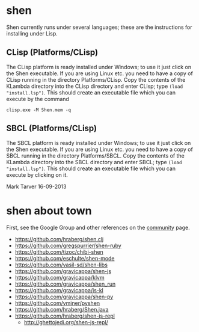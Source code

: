 # shen #

Shen currently runs under several languages; these are the instructions for installing under Lisp.

## CLisp (Platforms/CLisp) ##

The CLisp platform is ready installed under Windows; to use it just click on the Shen executable.  If you are using Linux etc. you need to have a copy of CLisp running in the directory Platforms/CLisp.  Copy the contents of the KLambda directory into the CLisp directory and enter CLisp; type `(load "install.lsp")`.  This should create an executable file which you can execute by the command

    clisp.exe -M Shen.mem -q

## SBCL (Platforms/CLisp) ##

The SBCL platform is ready installed under Windows; to use it just click on the Shen executable.  If you are using Linux etc. you need to have a copy of SBCL running in the directory Platforms/SBCL.  Copy the contents of the KLambda directory into the SBCL directory and enter SBCL; type `(load "install.lsp")`.  This should create an executable file which you can execute by clicking on it.

Mark Tarver 
16-09-2013

# shen about town #

First, see the Google Group and other references on the [community](http://www.shenlanguage.org/community.html) page.

* https://github.com/hraberg/shen.clj
* https://github.com/gregspurrier/shen-ruby
* https://github.com/tizoc/chibi-shen
* https://github.com/eschulte/shen-mode
* https://github.com/vasil-sd/shen-libs
* https://github.com/gravicappa/shen-js
* https://github.com/gravicappa/klvm
* https://github.com/gravicappa/shen_run
* https://github.com/gravicappa/js-kl
* https://github.com/gravicappa/shen-py
* https://github.com/yminer/pyshen
* https://github.com/hraberg/Shen.java
* https://github.com/hraberg/shen-js-repl
  * http://ghettojedi.org/shen-js-repl/
